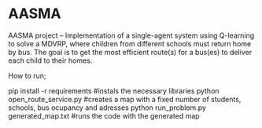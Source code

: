 # AASMA
AASMA project – 
Implementation of a single-agent system using Q-learning to solve a MDVRP, where children from different schools must return home by bus. The goal is to get the most efficient route(s) for a bus(es) to deliver each child to their homes.

How to run; 

pip install -r requirements 		#instals the necessary libraries
python open_route_service.py 		#creates a map with a fixed number of students, schools, bus ocupancy and adresses
python run_problem.py generated_map.txt #runs the code with the generated map